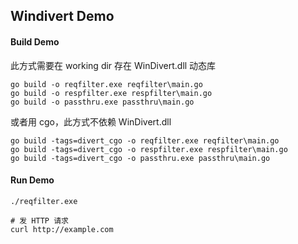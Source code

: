 ## Windivert Demo
#### Build Demo
此方式需要在 working dir 存在 WinDivert.dll 动态库
```
go build -o reqfilter.exe reqfilter\main.go
go build -o respfilter.exe respfilter\main.go
go build -o passthru.exe passthru\main.go
```
或者用 cgo，此方式不依赖 WinDivert.dll
```
go build -tags=divert_cgo -o reqfilter.exe reqfilter\main.go
go build -tags=divert_cgo -o respfilter.exe respfilter\main.go
go build -tags=divert_cgo -o passthru.exe passthru\main.go
```
#### Run Demo
```
./reqfilter.exe

# 发 HTTP 请求
curl http://example.com
```